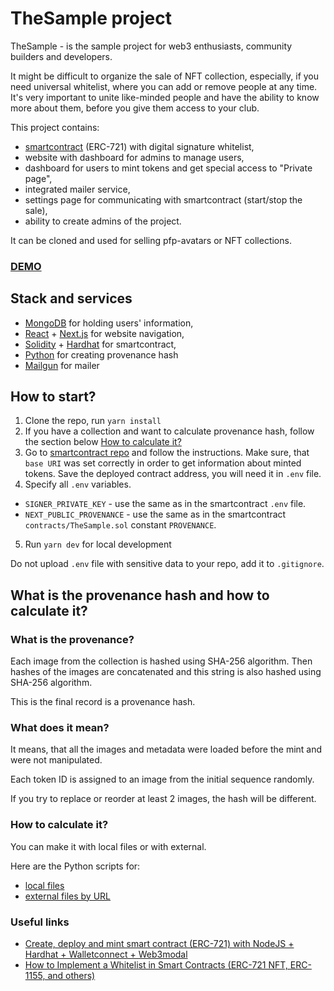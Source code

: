 # TheSample project

TheSample - is the sample project for web3 enthusiasts, community builders and developers.

It might be difficult to organize the sale of NFT collection, especially, if you need universal whitelist, where you can add or remove people at any time. It's very important to unite like-minded people and have the ability to know more about them, before you give them access to your club.

This project contains:
- [smartcontract](https://github.com/gapon2401/web3-pfp-smartcontract) (ERC-721) with digital signature whitelist,
- website with dashboard for admins to manage users,
- dashboard for users to mint tokens and get special access to "Private page",
- integrated mailer service,
- settings page for communicating with smartcontract (start/stop the sale),
- ability to create admins of the project.

It can be cloned and used for selling pfp-avatars or NFT collections.

### [DEMO](https://web3-pfp-sample.vercel.app/)

## Stack and services
- [MongoDB](https://www.mongodb.com/atlas) for holding users' information,
- [React](https://reactjs.org/) + [Next.js](https://nextjs.org/) for website navigation,
- [Solidity](https://docs.soliditylang.org/) + [Hardhat](https://hardhat.org/) for smartcontract,
- [Python](https://www.python.org/) for creating provenance hash
- [Mailgun](https://www.mailgun.com/) for mailer

## How to start?

1. Clone the repo, run `yarn install`
2. If you have a collection and want to calculate provenance hash, follow the section below [How to calculate it?](#how-to-calculate-it)
3. Go to [smartcontract repo](https://github.com/gapon2401/web3-pfp-smartcontract) and follow the instructions. 
Make sure, that `base URI` was set correctly in order to get information about minted tokens.
Save the deployed contract address, you will need it in `.env` file. 
4. Specify all `.env` variables.
- `SIGNER_PRIVATE_KEY` - use the same as in the smartcontract `.env` file.
- `NEXT_PUBLIC_PROVENANCE` - use the same as in the smartcontract `contracts/TheSample.sol` constant `PROVENANCE`.
5. Run `yarn dev` for local development

Do not upload `.env` file with sensitive data to your repo, add it to `.gitignore`.

## What is the provenance hash and how to calculate it?

### What is the provenance?
Each image from the collection is hashed using SHA-256 algorithm. Then hashes of the images are concatenated and this string is also hashed using SHA-256 algorithm.

This is the final record is a provenance hash.

### What does it mean?
It means, that all the images and metadata were loaded before the mint and were not manipulated.

Each token ID is assigned to an image from the initial sequence randomly.

If you try to replace or reorder at least 2 images, the hash will be different.

### How to calculate it?

You can make it with local files or with external.

Here are the Python scripts for:

- [local files](https://github.com/gapon2401/web3-pfp-sample/blob/master/scripts/provenance.py)
- [external files by URL](https://github.com/gapon2401/web3-pfp-sample/blob/master/scripts/external_provenance.py)

### Useful links

- [Create, deploy and mint smart contract (ERC-721) with NodeJS + Hardhat + Walletconnect + Web3modal](https://dev.to/igaponov/create-deploy-and-mint-smart-contract-erc-721-with-nodejs-hardhat-walletconnect-web3modal-59o8)
- [How to Implement a Whitelist in Smart Contracts (ERC-721 NFT, ERC-1155, and others)](https://www.freecodecamp.org/news/how-to-implement-whitelist-in-smartcontracts-erc-721-nft-erc-1155-and-others/)